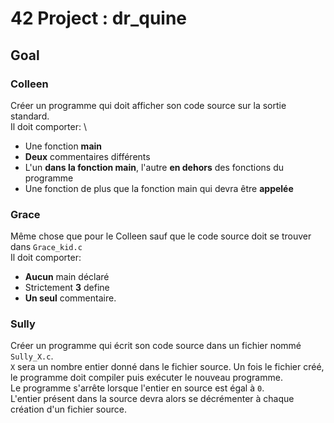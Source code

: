 # **42 Project** : dr_quine

## **Goal**

### **Colleen**

Créer un programme qui doit afficher son code source sur la sortie standard. \
Il doit comporter: \

- Une fonction **main**
- **Deux** commentaires différents
- L'un **dans la fonction main**, l'autre **en dehors** des fonctions du programme
- Une fonction de plus que la fonction main qui devra être **appelée**
  
### **Grace**

Même chose que pour le Colleen sauf que le code source doit se trouver dans ```Grace_kid.c```\
Il doit comporter:

- **Aucun** main déclaré
- Strictement **3** define
- **Un seul** commentaire.

### **Sully**

Créer un programme qui écrit son code source dans un fichier nommé ```Sully_X.c```.\
`X` sera un nombre entier donné dans le fichier source. Un fois le fichier créé, le programme doit compiler puis exécuter le nouveau programme. \
Le programme s'arrête lorsque l'entier en source est égal à `0`. \
L'entier présent dans la source devra alors se décrémenter à chaque création d'un fichier source.